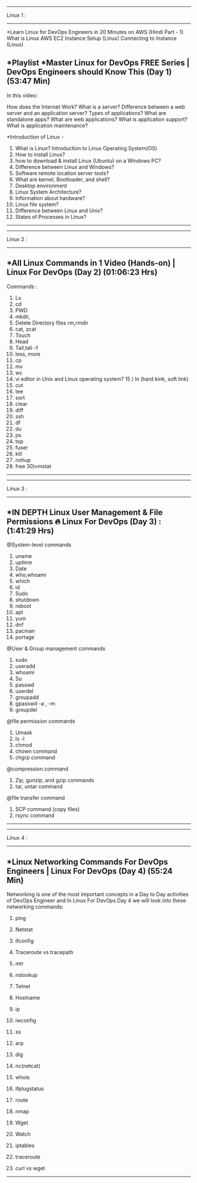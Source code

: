 
*****************************************************************************
Linux 1 : 
*****************************************************************************
*Learn Linux for DevOps Engineers in 20 Minutes on AWS (Hindi Part - 1)
What is Linux
AWS EC2 Instance Setup (Linux)
Connecting to Instance (Linux)


*Playlist
*Master Linux for DevOps FREE Series | DevOps Engineers should Know This (Day 1) (53:47 Min)
------------------------------------------------------------------------------------
In this video:

How does the Internet Work?
What is a server?
Difference between a web server and an application server?
Types of applications?
What are standalone apps?
What are web applications?
What is application support?
What is application maintenance?

*Introduction of Linux - 

1) What is Linux? Introduction to Linux Operating System(OS)
2) How to install Linux?
3) how to download & install Linux (Ubuntu) on a Windows PC?
4) Difference between Linux and Windows?
5) Software remote location server tools?
6) What are kernel, Bootloader, and shell?
7) Desktop environment 
8) Linux System Architecture?
9) Information about hardware?
10) Linux file system?
11) Difference between Linux and Unix?
12) States of Processes in Linux?
*****************************************************************************


*****************************************************************************
Linux 2 : 
*****************************************************************************

*All Linux Commands in 1 Video (Hands-on) | Linux For DevOps (Day 2) (01:06:23 Hrs)
------------------------------------------------------------------------------------
Commands :
1) Ls 
2) cd 
3) PWD 
4) mkdir, 
5) Delete Directory files rm,rmdir
6) cat, zcat
7) Touch 
8) Head 
9) Tail,tali -f 
10) less, more 
11) cp 
12) mv  
13) wc 
14)  vi editor in Unix and Linux operating system?
15 ) ln (hard kink, soft link) 
16) cut 
17) tee 
18) sort 
19) clear 
20) diff 
21) ssh
22) df
23) du
24) ps
25) top
26) fuser
27) kill
28) nohup
29) free
30)vmstat
*****************************************************************************


*****************************************************************************
Linux 3 : 
*****************************************************************************

*IN DEPTH Linux User Management & File Permissions 🔥 Linux For DevOps (Day 3) : (1:41:29 Hrs)
-----------------------------------------------------------------------------
@System-level commands

1. uname 
2. uptime 
3. Date 
4. who,whoami 
5. which 
6.  id 
7.  Sudo 
8. shutdown 
9. reboot 
10. apt 
11. yum 
12. dnf 
13. pacman 
14. portage 




@User & Group management commands

1. sudo
2. useradd
3. whoami
4. Su
5. passwd
6. userdel
7. groupadd
8. gpasswd -a , -m
9. groupdel


@file permission commands

1. Umask
2. ls -l
3. chmod
4. chown command
5. chgrp command


@compression command

1. Zip, gunzip, and gzip commands
2. tar, untar command


@file transfer command

1. SCP command (copy files)
2. rsync command
*****************************************************************************





*****************************************************************************
Linux 4 : 
*****************************************************************************
*Linux Networking Commands For DevOps Engineers | Linux For DevOps (Day 4) (55:24 Min)
----------------------------------------------------------------------------
Networking is one of the most important concepts in a Day to Day activities of DevOps Engineer and In Linux For DevOps Day 4 we will look into these networking commands:

1. ping 
2. Netstat
3. ifconfig
4. Traceroute vs tracepath
5. mtr
6. nslookup
7. Telnet
8. Hostname 
9. ip 
10. iwconfig 
11. ss 
12. arp 
13. dig 
14. nc(netcat) 
15. whois
16. ifplugstatus


1. route 
2. nmap 
3. Wget 
4. Watch 
5. iptables 
6. traceroute 
7. curl vs wget
*****************************************************************************

